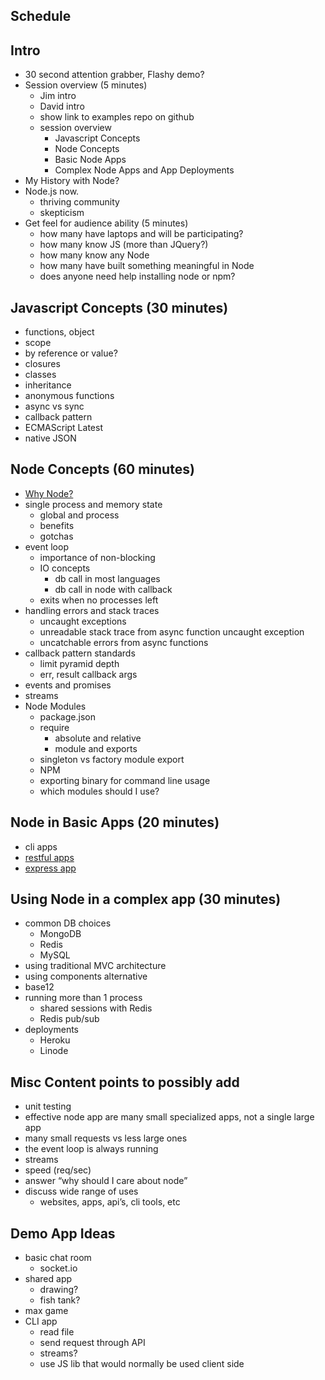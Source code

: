 ## Schedule

## Intro

  * 30 second attention grabber, Flashy demo?
  * Session overview (5 minutes)
    * Jim intro
    * David intro
    * show link to examples repo on github
    * session overview
      * Javascript Concepts
      * Node Concepts
      * Basic Node Apps
      * Complex Node Apps and App Deployments
  * My History with Node?
  * Node.js now.
    * thriving community
    * skepticism
  * Get feel for audience ability (5 minutes)
    * how many have laptops and will be participating?
    * how many know JS (more than JQuery?)
    * how many know any Node
    * how many have built something meaningful in Node
    * does anyone need help installing node or npm?

## Javascript Concepts (30 minutes)
  * functions, object
  * scope
  * by reference or value?
  * closures
  * classes
  * inheritance
  * anonymous functions
  * async vs sync
  * callback pattern
  * ECMAScript Latest
  * native JSON

## Node Concepts (60 minutes)
  * [Why Node?](http://nodejs.org/about/)
  * single process and memory state
    * global and process
    * benefits
    * gotchas
  * event loop
    * importance of non-blocking
    * IO concepts
      * db call in most languages
      * db call in node with callback
    * exits when no processes left
  * handling errors and stack traces
    * uncaught exceptions
    * unreadable stack trace from async function uncaught exception
    * uncatchable errors from async functions
  * callback pattern standards
    * limit pyramid depth
    * err, result callback args
  * events and promises
  * streams
  * Node Modules
    * package.json
    * require
      * absolute and relative
      * module and exports
    * singleton vs factory module export
    * NPM
    * exporting binary for command line usage
    * which modules should I use?

## Node in Basic Apps (20 minutes)
  * cli apps
  * [restful apps](https://github.com/skookum/restful)
  * [express app](http://expressjs.com/)

## Using Node in a complex app (30 minutes)
  * common DB choices
    * MongoDB
    * Redis
    * MySQL
  * using traditional MVC architecture
  * using components alternative
  * base12
  * running more than 1 process
    * shared sessions with Redis
    * Redis pub/sub
  * deployments
    * Heroku
    * Linode




## Misc Content points to possibly add
  * unit testing
  * effective node app are many small specialized apps, not a single large app
  * many small requests vs less large ones
  * the event loop is always running
  * streams
  * speed (req/sec)
  * answer “why should I care about node”
  * discuss wide range of uses
    * websites, apps, api’s, cli tools, etc


## Demo App Ideas
  * basic chat room
    * socket.io
  * shared app
    * drawing?
    * fish tank?
  * max game
  * CLI app
    * read file
    * send request through API
    * streams?
    * use JS lib that would normally be used client side